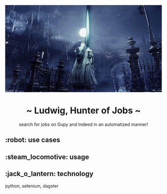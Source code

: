 <body>
  <div align="center">
    <img src="https://github.com/yuki-shi/ludwig/blob/main/assets/83759d58abcc3209845f2940af5653b6.gif">
    <h1>~ Ludwig, Hunter of Jobs ~</h1>
    <p>search for jobs on Gupy and Indeed in an automatized manner!</p>
  </div>
  <h2>:robot: use cases</h2>
  <h2>:steam_locomotive: usage</h2>
  <h2>:jack_o_lantern: technology</h2>
  <p>python, selenium, dagster</p>
</body>

